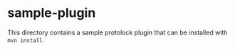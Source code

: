 # sample-plugin

This directory contains a sample protolock plugin that can be installed with `mvn install`.
